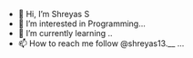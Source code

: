 - 👋 Hi, I’m Shreyas S
- 👀 I’m interested in Programming...
- 🌱 I’m currently learning ..
- 📫 How to reach me follow @shreyas13.__ ...

<!---
Shreyas1321/Shreyas1321 is a ✨ special ✨ repository because its `README.md` (this file) appears on your GitHub profile.
You can click the Preview link to take a look at your changes.
--->

